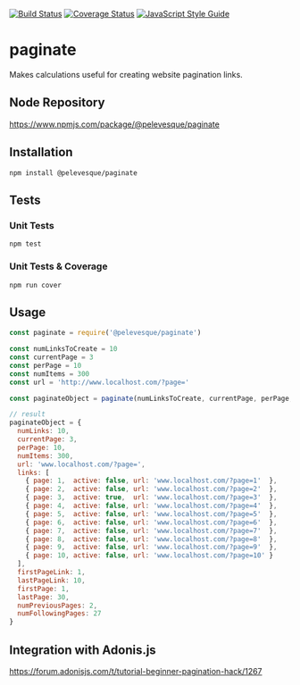 [![Build Status](https://travis-ci.org/pelevesque/paginate.svg?branch=master)](https://travis-ci.org/pelevesque/paginate)
[![Coverage Status](https://coveralls.io/repos/github/pelevesque/paginate/badge.svg?branch=master)](https://coveralls.io/github/pelevesque/paginate?branch=master)
[![JavaScript Style Guide](https://img.shields.io/badge/code_style-standard-brightgreen.svg)](https://standardjs.com)

# paginate

Makes calculations useful for creating website pagination links.

## Node Repository

https://www.npmjs.com/package/@pelevesque/paginate

## Installation

`npm install @pelevesque/paginate`

## Tests

### Unit Tests

`npm test`

### Unit Tests & Coverage

`npm run cover`

## Usage

```js
const paginate = require('@pelevesque/paginate')

const numLinksToCreate = 10
const currentPage = 3
const perPage = 10
const numItems = 300
const url = 'http://www.localhost.com/?page='

const paginateObject = paginate(numLinksToCreate, currentPage, perPage, numItems, url)

// result
paginateObject = {
  numLinks: 10,
  currentPage: 3,
  perPage: 10,
  numItems: 300,
  url: 'www.localhost.com/?page=',
  links: [
    { page: 1,  active: false, url: 'www.localhost.com/?page=1'  },
    { page: 2,  active: false, url: 'www.localhost.com/?page=2'  },
    { page: 3,  active: true,  url: 'www.localhost.com/?page=3'  },
    { page: 4,  active: false, url: 'www.localhost.com/?page=4'  },
    { page: 5,  active: false, url: 'www.localhost.com/?page=5'  },
    { page: 6,  active: false, url: 'www.localhost.com/?page=6'  },
    { page: 7,  active: false, url: 'www.localhost.com/?page=7'  },
    { page: 8,  active: false, url: 'www.localhost.com/?page=8'  },
    { page: 9,  active: false, url: 'www.localhost.com/?page=9'  },
    { page: 10, active: false, url: 'www.localhost.com/?page=10' }
  ],
  firstPageLink: 1,
  lastPageLink: 10,
  firstPage: 1,
  lastPage: 30,
  numPreviousPages: 2,
  numFollowingPages: 27
}
```

## Integration with Adonis.js

https://forum.adonisjs.com/t/tutorial-beginner-pagination-hack/1267
